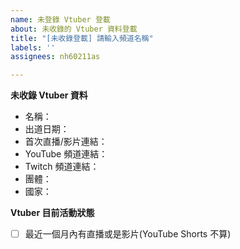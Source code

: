 ```yaml
---
name: 未登錄 Vtuber 登載
about: 未收錄的 Vtuber 資料登載
title: "[未收錄登載] 請輸入頻道名稱"
labels: ''
assignees: nh60211as

---
```


<!--
請注意：登載請求會公開顯示在 https://github.com/TaiwanVtuberData/TaiwanVtuberData.github.io/issues
-->

**未收錄 Vtuber 資料**
<!--
沒有或是不確定請留空
-->
 * 名稱：
 * 出道日期：
 * 首次直播/影片連結：
 * YouTube 頻道連結：
 * Twitch 頻道連結：
 * 團體：
 * 國家：

**Vtuber 目前活動狀態**
<!--
* 請在此對符合此 Vtuber 目前活動狀態的項目打x，像這樣  - [x] 名稱
-->
 - [ ] 最近一個月內有直播或是影片(YouTube Shorts 不算)

